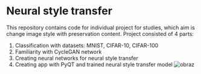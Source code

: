 # Neural style transfer
This repository contains code for individual project for studies, which aim is change image style with preservation content. Project consisted of 4 parts:
1. Classification with datasets: MNIST, CIFAR-10, CIFAR-100
2. Familiarity with CycleGAN network
3. Creating neural networks for neural style transfer
4. Creating app with PyQT and trained neural style transfer model 
![obraz](https://github.com/ZupaPomidorowa/neural-style-transfer/assets/95253491/80855b14-cfbd-4506-9145-6b0e0a975c74)
